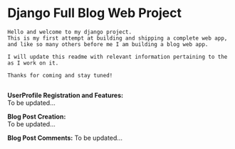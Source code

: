 # Django Full Blog Web Project
    Hello and welcome to my django project. 
    This is my first attempt at building and shipping a complete web app,
    and like so many others before me I am building a blog web app.

    I will update this readme with relevant information pertaining to the
    as I work on it.

    Thanks for coming and stay tuned!

##

__UserProfile Registration and Features:__      
    To be updated...


__Blog Post Creation:__             
    To be updated...

__Blog Post Comments:__
    To be updated...

    

